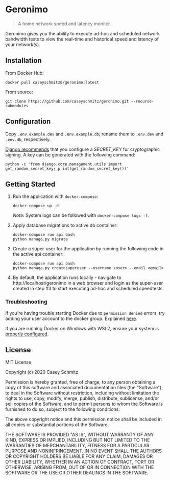 # Geronimo
>A home network speed and latency monitor.

Geronimo gives you the ability to execute ad-hoc and scheduled network bandwidth tests to view the real-time and historical speed and latency of your network(s).

## Installation
From Docker Hub:
```
docker pull caseyschmitz0/geronimo:latest
```

From source:
```
git clone https://github.com/caseyschmitz/geronimo.git --recurse-submodules
```

## Configuration
Copy `.env.example.dev` and `.env.example.db`; rename them to `.env.dev` and `.env.db`, respectively.

[Django recommends](https://docs.djangoproject.com/en/3.1/ref/settings/#secret-key) that you configure a *SECRET_KEY* for cryptographic signing. A key can be generated with the following command:
```
python -c 'from django.core.management.utils import get_random_secret_key; print(get_random_secret_key())'
```

## Getting Started
1. Run the application with `docker-compose`:
    ```
    docker-compose up -d
    ```
    *Note:* System logs can be followed with `docker-compose logs -f`.

2. Apply database migrations to active db container:
    ```
    docker-compose run api bash
    python manage.py migrate
    ```

3. Create a super-user for the application by running the following code in the active api container:
    ```
    docker-compose run api bash
    python manage.py createsuperuser --username <user> --email <email>
    ```

4. By default, the application runs locally - navigate to http://localhost/geronimo in a web browser and login as the super-user created in step #3 to start executing ad-hoc and scheduled speedtests.


### Troubleshooting
If you're having trouble starting Docker due to `permission denied` errors, try adding your user account to the docker group. Explained [here](https://linuxhandbook.com/docker-permission-denied/#fix-2-running-docker-commands-without-sudo).

If you are running Docker on Windows with WSL2, ensure your system is [properly configured](https://code.visualstudio.com/blogs/2020/03/02/docker-in-wsl2).

## License

MIT License

Copyright (c) 2020 Casey Schmitz

Permission is hereby granted, free of charge, to any person obtaining a copy
of this software and associated documentation files (the "Software"), to deal
in the Software without restriction, including without limitation the rights
to use, copy, modify, merge, publish, distribute, sublicense, and/or sell
copies of the Software, and to permit persons to whom the Software is
furnished to do so, subject to the following conditions:

The above copyright notice and this permission notice shall be included in all
copies or substantial portions of the Software.

THE SOFTWARE IS PROVIDED "AS IS", WITHOUT WARRANTY OF ANY KIND, EXPRESS OR
IMPLIED, INCLUDING BUT NOT LIMITED TO THE WARRANTIES OF MERCHANTABILITY,
FITNESS FOR A PARTICULAR PURPOSE AND NONINFRINGEMENT. IN NO EVENT SHALL THE
AUTHORS OR COPYRIGHT HOLDERS BE LIABLE FOR ANY CLAIM, DAMAGES OR OTHER
LIABILITY, WHETHER IN AN ACTION OF CONTRACT, TORT OR OTHERWISE, ARISING FROM,
OUT OF OR IN CONNECTION WITH THE SOFTWARE OR THE USE OR OTHER DEALINGS IN THE
SOFTWARE.
